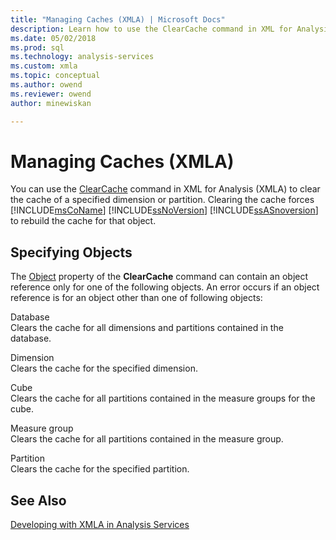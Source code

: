 ```yaml
---
title: "Managing Caches (XMLA) | Microsoft Docs"
description: Learn how to use the ClearCache command in XML for Analysis (XMLA) to clear the cache of a specified dimension or partition. 
ms.date: 05/02/2018
ms.prod: sql
ms.technology: analysis-services
ms.custom: xmla
ms.topic: conceptual
ms.author: owend
ms.reviewer: owend
author: minewiskan

---
```

# Managing Caches (XMLA)
  You can use the [ClearCache](../xmla/xml-elements-commands/clearcache-element-xmla.md) command in XML for Analysis (XMLA) to clear the cache of a specified dimension or partition. Clearing the cache forces [!INCLUDE[msCoName](../includes/msconame-md.md)] [!INCLUDE[ssNoVersion](../includes/ssnoversion-md.md)] [!INCLUDE[ssASnoversion](../includes/ssasnoversion-md.md)] to rebuild the cache for that object.  
  
## Specifying Objects  
 The [Object](../xmla/xml-elements-properties/object-element-xmla.md) property of the **ClearCache** command can contain an object reference only for one of the following objects. An error occurs if an object reference is for an object other than one of following objects:  
  
 Database  
 Clears the cache for all dimensions and partitions contained in the database.  
  
 Dimension  
 Clears the cache for the specified dimension.  
  
 Cube  
 Clears the cache for all partitions contained in the measure groups for the cube.  
  
 Measure group  
 Clears the cache for all partitions contained in the measure group.  
  
 Partition  
 Clears the cache for the specified partition.  
  
## See Also  
 [Developing with XMLA in Analysis Services](../../analysis-services/multidimensional-models-scripting-language-assl-xmla/developing-with-xmla-in-analysis-services.md)  
  
